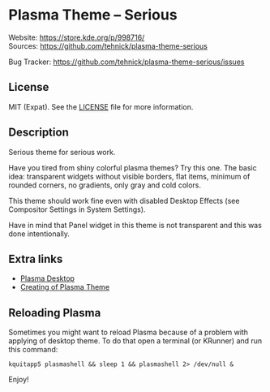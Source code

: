 # Plasma Theme &ndash; Serious

Website: https://store.kde.org/p/998716/ <br>
Sources: https://github.com/tehnick/plasma-theme-serious

Bug Tracker: https://github.com/tehnick/plasma-theme-serious/issues

## License

MIT (Expat). See the [LICENSE](https://github.com/tehnick/plasma-theme-serious/blob/master/LICENSE) file for more information.

## Description

Serious theme for serious work.

Have you tired from shiny colorful plasma themes? Try this one. The basic idea: transparent widgets without visible borders, flat items, minimum of rounded corners, no gradients, only gray and cold colors.

This theme should work fine even with disabled Desktop Effects (see Compositor Settings in System Settings).

Have in mind that Panel widget in this theme is not transparent and this was done intentionally.

## Extra links

* [Plasma Desktop](https://www.kde.org/plasma-desktop)
* [Creating of Plasma Theme](https://techbase.kde.org/Development/Tutorials/Plasma/Theme)

## Reloading Plasma

Sometimes you might want to reload Plasma because of a problem with applying of desktop theme. To do that open a terminal (or KRunner) and run this command:

```
kquitapp5 plasmashell && sleep 1 && plasmashell 2> /dev/null &
```

Enjoy!
